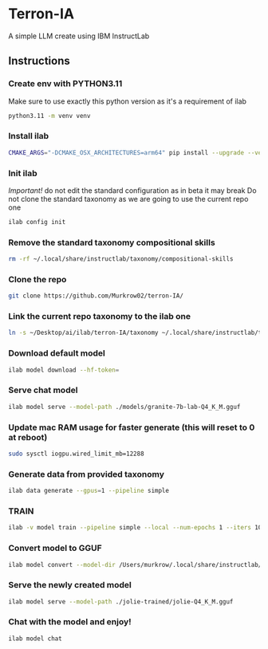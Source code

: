 # Terron-IA
A simple LLM create using IBM InstructLab

## Instructions
### Create env with PYTHON3.11
Make sure to use exactly this python version as it's a requirement of ilab
```bash
python3.11 -m venv venv
```
### Install ilab
```bash
CMAKE_ARGS="-DCMAKE_OSX_ARCHITECTURES=arm64" pip install --upgrade --verbose --force-reinstall --no-cache-dir instructlab
```

### Init ilab
*Important!* do not edit the standard configuration as in beta it may break
Do not clone the standard taxonomy as we are going to use the current repo one
```bash
ilab config init
```

### Remove the standard taxonomy compositional skills
```bash
rm -rf ~/.local/share/instructlab/taxonomy/compositional-skills
```

### Clone the repo
```bash
git clone https://github.com/Murkrow02/terron-IA/
```

### Link the current repo taxonomy to the ilab one
```bash
ln -s ~/Desktop/ai/ilab/terron-IA/taxonomy ~/.local/share/instructlab/taxonomy
```

### Download default model
```bash
ilab model download --hf-token=
```

### Serve chat model
```bash
ilab model serve --model-path ./models/granite-7b-lab-Q4_K_M.gguf
```

### Update mac RAM usage for faster generate (this will reset to 0 at reboot)
```bash
sudo sysctl iogpu.wired_limit_mb=12288
```

### Generate data from provided taxonomy
```bash
ilab data generate --gpus=1 --pipeline simple
```

### TRAIN
```bash
ilab -v model train --pipeline simple --local --num-epochs 1 --iters 10 --optimize-memory
```
### Convert model to GGUF
```bash
ilab model convert --model-dir /Users/murkrow/.local/share/instructlab/checkpoints/-Users-murkrow-.cache-instructlab-models-instructlab-granite-7b-lab-mlx-q/ --model-name jolie -sd
```

### Serve the newly created model
```bash
ilab model serve --model-path ./jolie-trained/jolie-Q4_K_M.gguf
```

### Chat with the model and enjoy!
```bash
ilab model chat
```
